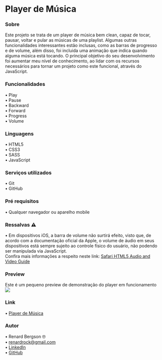 # Player de Música

### Sobre
Este projeto se trata de um player de música bem clean, capaz de tocar, pausar, voltar e pular as músicas de uma playlist. Algumas outras funcionalidades 
interessantes estão inclusas, como as barras de progresso e de volume, além disso, foi incluida uma animação que indica quando alguma música está tocando.
O principal objetivo do seu desenvolvimento foi aumentar meu nível de conhecimento, ao lidar com os recursos necessários para tornar um projeto como este
funcional, através do JavaScript.

### Funcionalidades
  •	Play <br>
  •	Pause  <br>
  •	Backward  <br>
  •	Forward <br>
  •	Progress <br>
  •	Volume <br>

### Linguagens
  •	HTML5 <br>
  •	CSS3  <br>
  •	SASS  <br>
  •	JavaScript

### Serviços utilizados
  •	Git <br>
  •	GitHub

### Pré requisitos
  •	Qualquer navegador ou aparelho mobile
  
### Ressalvas ⚠️
  •	Em dispositivos iOS, a barra de volume não surtirá efeito, visto que, de acordo com a documentação oficial da Apple, o volume de áudio em seus 
  dispositivos está sempre sujeito ao controle físico do usuário, não podendo ser manipulada via JavaScript. <br>
  Confira mais informações a respeito neste link: [Safari HTML5 Audio and Video Guide](https://developer.apple.com/library/archive/documentation/AudioVideo/Conceptual/Using_HTML5_Audio_Video/Device-SpecificConsiderations/Device-SpecificConsiderations.html#//apple_ref/doc/uid/TP40009523-CH5-SW1)
  
### Preview
Este é um pequeno preview de demonstração do player em funcionamento <br>
![](https://github.com/renardbergson/player-de-musica/blob/master/images/gif-player-de-musica.gif) 

### Link
  •	[Player de Música](https://renardbergson.github.io/player-de-musica/) 

### Autor
  •	Renard Bergson 🤓 <br>
	•	renardrock@gmail.com <br>
	•	[LinkedIn](https://www.linkedin.com/in/renardbergson) <br>
	•	[GitHub](https://www.github.com/renardbergson)
